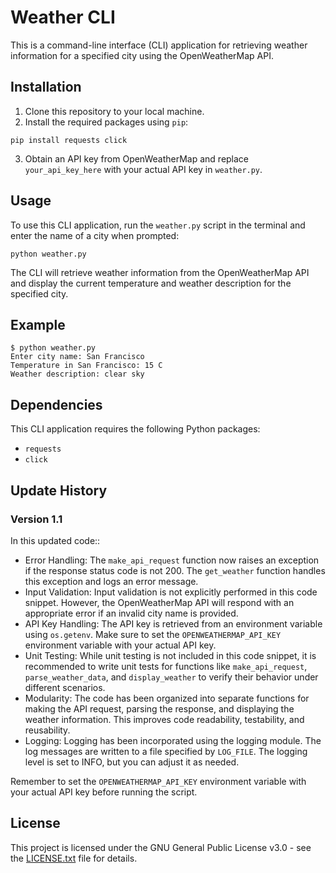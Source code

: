 # Weather CLI

This is a command-line interface (CLI) application for retrieving weather information for a specified city using the OpenWeatherMap API. 

## Installation

1. Clone this repository to your local machine.
2. Install the required packages using `pip`:
```
pip install requests click
```
3. Obtain an API key from OpenWeatherMap and replace `your_api_key_here` with your actual API key in `weather.py`.

## Usage

To use this CLI application, run the `weather.py` script in the terminal and enter the name of a city when prompted:
```
python weather.py
```

The CLI will retrieve weather information from the OpenWeatherMap API and display the current temperature and weather description for the specified city.

## Example

```
$ python weather.py
Enter city name: San Francisco
Temperature in San Francisco: 15 C
Weather description: clear sky
```

## Dependencies

This CLI application requires the following Python packages:

- `requests`
- `click`

## Update History

### Version 1.1
In this updated code::

- Error Handling: The `make_api_request` function now raises an exception if the response status code is not 200. The `get_weather` function handles this exception and logs an error message.
- Input Validation: Input validation is not explicitly performed in this code snippet. However, the OpenWeatherMap API will respond with an appropriate error if an invalid city name is provided.
- API Key Handling: The API key is retrieved from an environment variable using `os.getenv`. Make sure to set the `OPENWEATHERMAP_API_KEY` environment variable with your actual API key.
- Unit Testing: While unit testing is not included in this code snippet, it is recommended to write unit tests for functions like `make_api_request`, `parse_weather_data`, and `display_weather` to verify their behavior under different scenarios.
- Modularity: The code has been organized into separate functions for making the API request, parsing the response, and displaying the weather information. This improves code readability, testability, and reusability.
- Logging: Logging has been incorporated using the logging module. The log messages are written to a file specified by `LOG_FILE`. The logging level is set to INFO, but you can adjust it as needed.

Remember to set the `OPENWEATHERMAP_API_KEY` environment variable with your actual API key before running the script.

## License

This project is licensed under the GNU General Public License v3.0 - see the [LICENSE.txt](LICENSE.txt) file for details.
